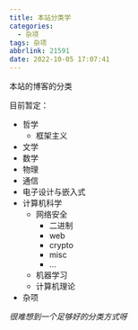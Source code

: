 ```yaml
---
title: 本站分类学
categories:
  - 杂项
tags: 杂项
abbrlink: 21591
date: 2022-10-05 17:07:41
---
```




本站的博客的分类

<!-- more -->

目前暂定：


- 哲学
  - 框架主义
- 文学
- 数学
- 物理
- 通信
- 电子设计与嵌入式
- 计算机科学
  - 网络安全
    - 二进制
    - web
    - crypto
    - misc
    - ...
  - 机器学习
  - 计算机理论
- 杂项

*很难想到一个足够好的分类方式呀*
